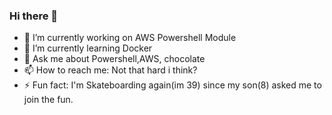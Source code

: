 ### Hi there 👋 ###
- 🔭 I’m currently working on AWS Powershell Module
- 🌱 I’m currently learning Docker
- 💬 Ask me about Powershell,AWS, chocolate 
- 📫 How to reach me: Not that hard i think?
- ⚡ Fun fact: I'm Skateboarding again(im 39) since my son(8) asked me to join the fun. 
